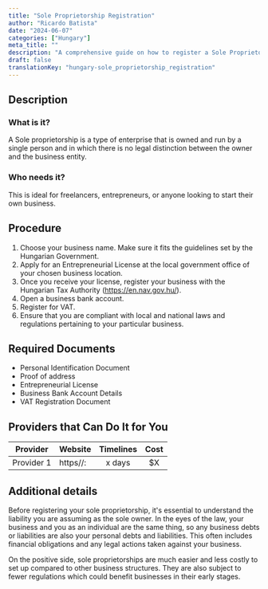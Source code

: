 ```yaml
---
title: "Sole Proprietorship Registration"
author: "Ricardo Batista"
date: "2024-06-07"
categories: ["Hungary"]
meta_title: ""
description: "A comprehensive guide on how to register a Sole Proprietorship in Hungary"
draft: false
translationKey: "hungary-sole_proprietorship_registration"
---
```


## Description
### What is it?
A Sole proprietorship is a type of enterprise that is owned and run by a single person and in which there is no legal distinction between the owner and the business entity.

### Who needs it?
This is ideal for freelancers, entrepreneurs, or anyone looking to start their own business.

## Procedure

1. Choose your business name. Make sure it fits the guidelines set by the Hungarian Government.
2. Apply for an Entrepreneurial License at the local government office of your chosen business location.
3. Once you receive your license, register your business with the Hungarian Tax Authority (https://en.nav.gov.hu/).
4. Open a business bank account.
5. Register for VAT.
6. Ensure that you are compliant with local and national laws and regulations pertaining to your particular business.

## Required Documents

- Personal Identification Document
- Proof of address
- Entrepreneurial License
- Business Bank Account Details
- VAT Registration Document

## Providers that Can Do It for You

| Provider        |     Website     |     Timelines    |       Cost      |
| --------------- | --------------- |  :-------------: | :-------------: |
| Provider 1      |  https//:       |      x days      |        $X       |

## Additional details

Before registering your sole proprietorship, it's essential to understand the liability you are assuming as the sole owner. In the eyes of the law, your business and you as an individual are the same thing, so any business debts or liabilities are also your personal debts and liabilities. This often includes financial obligations and any legal actions taken against your business.

On the positive side, sole proprietorships are much easier and less costly to set up compared to other business structures. They are also subject to fewer regulations which could benefit businesses in their early stages.